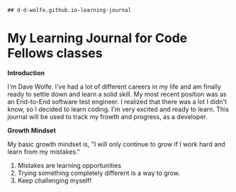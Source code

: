 `## d-d-wolfe.github.io-learning-journal`
# My Learning Journal for Code Fellows classes

**Introduction**

I'm Dave Wolfe. I've had a lot of different careers in my life and am finally ready to settle down and learn a solid skill. My most recent position was as an End-to-End software test engineer. I realized that there was a lot I didn't know, so I decided to learn coding. I'm very excited and ready to learn. This journal will be used to track my frowth and progress, as a developer.

**Growth Mindset**

My basic growth mindset is, "I will only continue to grow if I work hard and learn from my mistakes."
1. Mistakes are learning opportunities
2. Trying something completely different is a way to grow.
3. Keep challenging myself!
